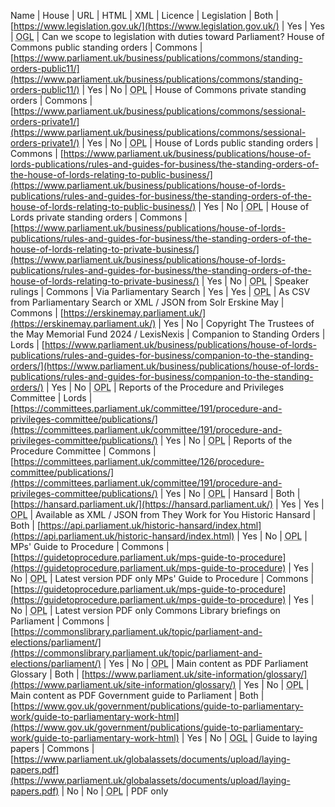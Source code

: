 Name | House | URL | HTML | XML | Licence | 
Legislation | Both | [https://www.legislation.gov.uk/](https://www.legislation.gov.uk/) | Yes | Yes | <abbr title="Open Government Licence">OGL</abbr> | Can we scope to legislation with duties toward Parliament?
House of Commons public standing orders | Commons | [https://www.parliament.uk/business/publications/commons/standing-orders-public11/](https://www.parliament.uk/business/publications/commons/standing-orders-public11/) | Yes | No | <abbr title="Open Parliament Licence">OPL</abbr> | 
House of Commons private standing orders | Commons | [https://www.parliament.uk/business/publications/commons/sessional-orders-private1/](https://www.parliament.uk/business/publications/commons/sessional-orders-private1/) | Yes | No | <abbr title="Open Parliament Licence">OPL</abbr> | 
House of Lords public standing orders | Commons | [https://www.parliament.uk/business/publications/house-of-lords-publications/rules-and-guides-for-business/the-standing-orders-of-the-house-of-lords-relating-to-public-business/](https://www.parliament.uk/business/publications/house-of-lords-publications/rules-and-guides-for-business/the-standing-orders-of-the-house-of-lords-relating-to-public-business/) | Yes | No | <abbr title="Open Parliament Licence">OPL</abbr> | 
House of Lords private standing orders | Commons | [https://www.parliament.uk/business/publications/house-of-lords-publications/rules-and-guides-for-business/the-standing-orders-of-the-house-of-lords-relating-to-private-business/](https://www.parliament.uk/business/publications/house-of-lords-publications/rules-and-guides-for-business/the-standing-orders-of-the-house-of-lords-relating-to-private-business/) | Yes | No | <abbr title="Open Parliament Licence">OPL</abbr> | 
Speaker rulings | Commons | Via Parliamentary Search | Yes | Yes | <abbr title="Open Parliament Licence">OPL</abbr> | As CSV from Parliamentary Search or XML / JSON from Solr
Erskine May | Commons | [https://erskinemay.parliament.uk/](https://erskinemay.parliament.uk/) | Yes | No | Copyright The Trustees of the May Memorial Fund 2024 / LexisNexis |
Companion to Standing Orders | Lords | [https://www.parliament.uk/business/publications/house-of-lords-publications/rules-and-guides-for-business/companion-to-the-standing-orders/](https://www.parliament.uk/business/publications/house-of-lords-publications/rules-and-guides-for-business/companion-to-the-standing-orders/) | Yes | No | <abbr title="Open Parliament Licence">OPL</abbr> | 
Reports of the Procedure and Privileges Committee | Lords | [https://committees.parliament.uk/committee/191/procedure-and-privileges-committee/publications/](https://committees.parliament.uk/committee/191/procedure-and-privileges-committee/publications/) | Yes | No | <abbr title="Open Parliament Licence">OPL</abbr> |
Reports of the Procedure Committee | Commons | [https://committees.parliament.uk/committee/126/procedure-committee/publications/](https://committees.parliament.uk/committee/191/procedure-and-privileges-committee/publications/) | Yes | No | <abbr title="Open Parliament Licence">OPL</abbr> |
Hansard | Both | [https://hansard.parliament.uk/](https://hansard.parliament.uk/) | Yes | Yes | <abbr title="Open Parliament Licence">OPL</abbr> | Available as XML / JSON from They Work for You
Historic Hansard | Both | [https://api.parliament.uk/historic-hansard/index.html](https://api.parliament.uk/historic-hansard/index.html) | Yes | No | <abbr title="Open Parliament Licence">OPL</abbr> | 
MPs' Guide to Procedure | Commons | [https://guidetoprocedure.parliament.uk/mps-guide-to-procedure](https://guidetoprocedure.parliament.uk/mps-guide-to-procedure) | Yes | No | <abbr title="Open Parliament Licence">OPL</abbr> | Latest version PDF only
MPs' Guide to Procedure | Commons | [https://guidetoprocedure.parliament.uk/mps-guide-to-procedure](https://guidetoprocedure.parliament.uk/mps-guide-to-procedure) | Yes | No | <abbr title="Open Parliament Licence">OPL</abbr> | Latest version PDF only
Commons Library briefings on Parliament | Commons | [https://commonslibrary.parliament.uk/topic/parliament-and-elections/parliament/](https://commonslibrary.parliament.uk/topic/parliament-and-elections/parliament/) | Yes | No | <abbr title="Open Parliament Licence">OPL</abbr> | Main content as PDF
Parliament Glossary | Both | [https://www.parliament.uk/site-information/glossary/](https://www.parliament.uk/site-information/glossary/) | Yes | No | <abbr title="Open Parliament Licence">OPL</abbr> | Main content as PDF
Government guide to Parliament | Both | [https://www.gov.uk/government/publications/guide-to-parliamentary-work/guide-to-parliamentary-work-html](https://www.gov.uk/government/publications/guide-to-parliamentary-work/guide-to-parliamentary-work-html) | Yes | No | <abbr title="Open Government Licence">OGL</abbr> |
Guide to laying papers | Commons | [https://www.parliament.uk/globalassets/documents/upload/laying-papers.pdf](https://www.parliament.uk/globalassets/documents/upload/laying-papers.pdf) | No | No | <abbr title="Open Parliament Licence">OPL</abbr> | PDF only